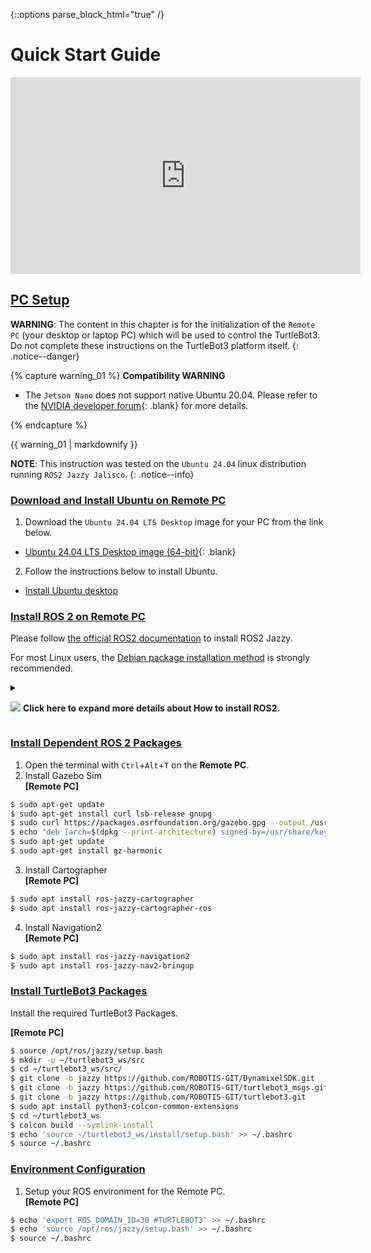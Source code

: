 {::options parse_block_html="true" /}
# Quick Start Guide

<iframe width="560" height="315" src="https://www.youtube.com/embed/8w3xhG1GPdo" frameborder="0" allow="accelerometer; autoplay; clipboard-write; encrypted-media; gyroscope; picture-in-picture" allowfullscreen></iframe>

## [PC Setup](#pc-setup)

**WARNING**: The content in this chapter is for the initialization of the `Remote PC` (your desktop or laptop PC) which will be used to control the TurtleBot3. Do not complete these instructions on the TurtleBot3 platform itself.
{: .notice--danger}

{% capture warning_01 %}
**Compatibility WARNING**  
- The `Jetson Nano` does not support native Ubuntu 20.04. Please refer to the [NVIDIA developer forum]{: .blank} for more details.

[NVIDIA developer forum]: https://forums.developer.nvidia.com/t/when-will-jetpack-move-to-ubuntu-20-04/142517
{% endcapture %}
<div class="notice--danger">{{ warning_01 | markdownify }}</div>

**NOTE**: This instruction was tested on the `Ubuntu 24.04` linux distribution running `ROS2 Jazzy Jalisco`.
{: .notice--info}

### [Download and Install Ubuntu on Remote PC](#download-and-install-ubuntu-on-pc)

1. Download the `Ubuntu 24.04 LTS Desktop` image for your PC from the link below.
  - [Ubuntu 24.04 LTS Desktop image (64-bit)](https://releases.ubuntu.com/noble/){: .blank}

2. Follow the instructions below to install Ubuntu.
  - [Install Ubuntu desktop](https://ubuntu.com/tutorials/install-ubuntu-desktop#1-overview)


### [Install ROS 2 on Remote PC](#install-ros-2-on-remote-pc)

Please follow [the official ROS2 documentation](https://docs.ros.org/en/jazzy/Installation.html) to install ROS2 Jazzy.  
  
For most Linux users, the [Debian package installation method](https://docs.ros.org/en/jazzy/Installation/Ubuntu-Install-Debians.html) is strongly recommended.  
  

<details>
<summary>

![](/assets/images/icon_unfold.png) **Click here to expand more details about How to install ROS2.**
</summary>
  
1. Visit the [Debian package installation](https://docs.ros.org/en/jazzy/Installation/Ubuntu-Install-Debs.html) page.  
  
2. Copy the CLI commands located in the green box and paste into your terminal with `ctrl` + `shift` + `v`  
  ![](/assets/images/platform/turtlebot3/ros2_install/ros2_install1-.png)    
  
3. Generally, ros-jazzy-desktop is recommended for the `Remote PC`  
  ![](/assets/images/platform/turtlebot3/ros2_install/ros2_install2-.png)  
  
4. Add a line sourcing your environment to your bashrc.
<br>
**[Remote PC]**  
```bash
echo "source /opt/ros/jazzy/setup.bash" >> ~/.bashrc  
source ~/.bashrc  
```
  
</details>  




### [Install Dependent ROS 2 Packages](#install-dependent-ros-2-packages)

1. Open the terminal with `Ctrl`+`Alt`+`T` on the **Remote PC**.
2. Install Gazebo Sim  
**[Remote PC]**  
  ```bash
$ sudo apt-get update
$ sudo apt-get install curl lsb-release gnupg
$ sudo curl https://packages.osrfoundation.org/gazebo.gpg --output /usr/share/keyrings/pkgs-osrf-archive-keyring.gpg
$ echo "deb [arch=$(dpkg --print-architecture) signed-by=/usr/share/keyrings/pkgs-osrf-archive-keyring.gpg] http://packages.osrfoundation.org/gazebo/ubuntu-stable $(lsb_release -cs) main" | sudo tee /etc/apt/sources.list.d/gazebo-stable.list > /dev/null
$ sudo apt-get update
$ sudo apt-get install gz-harmonic
  ```
3. Install Cartographer  
**[Remote PC]**  
  ```bash
$ sudo apt install ros-jazzy-cartographer
$ sudo apt install ros-jazzy-cartographer-ros
  ```
4. Install Navigation2  
**[Remote PC]**  
  ```bash
$ sudo apt install ros-jazzy-navigation2
$ sudo apt install ros-jazzy-nav2-bringup
  ```

### [Install TurtleBot3 Packages](#install-turtlebot3-packages)

Install the required TurtleBot3 Packages.  

**[Remote PC]**  
```bash  
$ source /opt/ros/jazzy/setup.bash
$ mkdir -p ~/turtlebot3_ws/src
$ cd ~/turtlebot3_ws/src/
$ git clone -b jazzy https://github.com/ROBOTIS-GIT/DynamixelSDK.git
$ git clone -b jazzy https://github.com/ROBOTIS-GIT/turtlebot3_msgs.git
$ git clone -b jazzy https://github.com/ROBOTIS-GIT/turtlebot3.git
$ sudo apt install python3-colcon-common-extensions
$ cd ~/turtlebot3_ws
$ colcon build --symlink-install
$ echo 'source ~/turtlebot3_ws/install/setup.bash' >> ~/.bashrc
$ source ~/.bashrc
```

### [Environment Configuration](#environment-configuration)

1. Setup your ROS environment for the Remote PC.  
**[Remote PC]**  
  ```bash
$ echo 'export ROS_DOMAIN_ID=30 #TURTLEBOT3' >> ~/.bashrc
$ echo 'source /opt/ros/jazzy/setup.bash' >> ~/.bashrc
$ source ~/.bashrc
  ```
